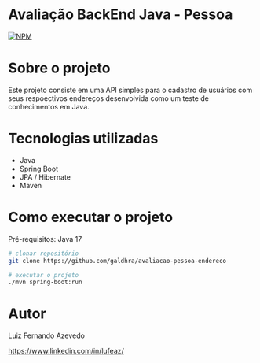 # Avaliação BackEnd Java - Pessoa
[![NPM](https://img.shields.io/npm/l/react)](https://github.com/galdhra/avaliacao-pessoa-endereco/blob/main/LICENSE) 

# Sobre o projeto


Este projeto consiste em uma API simples para o cadastro de usuários com seus respoectivos endereços desenvolvida como um teste de conhecimentos em Java.


# Tecnologias utilizadas
- Java
- Spring Boot
- JPA / Hibernate
- Maven

# Como executar o projeto


Pré-requisitos: Java 17

```bash
# clonar repositório
git clone https://github.com/galdhra/avaliacao-pessoa-endereco

# executar o projeto
./mvn spring-boot:run
```

# Autor

Luiz Fernando Azevedo

https://www.linkedin.com/in/lufeaz/
